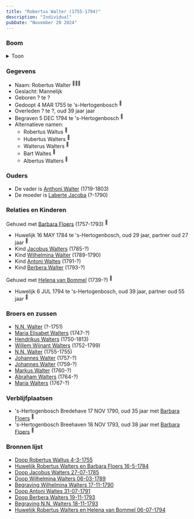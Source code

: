 ```yaml
---
title: "Robertus Walter (1755-1794)"
description: "Individual"
pubDate: "November 20 2024"
---
```


### Boom
<details><summary>Toon</summary>

![test](https://www.plantuml.com/plantuml/svg/bLLTQzim57tNhxYq3tqAsFLt24cJBg4hxLRAjZB62BAjnIQo52Hd9PJyzzt6IkovT6XlrfMkxhddd2jVwPggUbjnejUbs515AqXfjbufkHNvjUHIGQseqBZ5H4sACcUGbIhZhFbcrQRUGSMgb2dTX7JD59FrRiD8vzQCKwtXXG30JAgSgIz5cQq5qteqgcWfncFmo9wG2tWubDAaoJYRYhgGeeGdol7YCw0QFZgEwxa0vtDl4IncUElBhvBnV0-ZOKhJtJALTStPS0m-V9XVWnkv2KmwX_Hwo_cIYdoPAQbrAX47dexWVleTtDZnyFJ-2E2EOcyrWrkQoPIs02uHm68sz-RUFm1CREh6yEdpDqIPE72X1pTOJQwOIANEYXR6QFZCyhmKAqm8uFRh7IRuuG7Emd4SFuHpNgwAUiSubyy8QKyCJuE1EK4CxZPWCZ7mkkKxv5ZjKRuslTLzsdq7JdhPq7y_VKISGM13Gs34Ilm3_KSeCwfIj10ik4IFjKW26_vTc3uS44Gs2DoJ4dyve4kz6pOcYMA_vJvvoxr9FPZcH6EBFlHjx7iP6Q5ZAm8dNT1F9IyOhqf1-ng6Lio5HhlOQdJSgFLm1mGExsbsEys7DisZSvlc4_U_cvynXVvzstbavPcawmBBmcOuZgEL4EFHDc2SCZ3wzzP1RntsrX4njXdym5SsP-BdAT5esjzenXsvxcz4fz6wOPoXFtvJWOzoLJ7UCXNRC1KRZtXM7fcyDrFXKUXsf89tdhEMui3q5tS2v8g97FzcVm00)
</details>

### Gegevens
- Naam: Robertus Walter <sup><a href="../s00192/" style="text-decoration:none" title="Doop Robertus Waltus 4-3-1755">:link:</a><a href="../s00202/" style="text-decoration:none" title="Huwelijk Robertus Walters en Barbara Floers 16-5-1784">:link:</a><a href="../s00283/" style="text-decoration:none" title="Doop Berbera Walters 19-11-1793">:link:</a></sup>
- Geslacht: Mannelijk
- Geboren ? te ? 
- Gedoopt 4 MAR 1755 te 's-Hertogenbosch <sup><a href="../s00192/" style="text-decoration:none" title="Doop Robertus Waltus 4-3-1755">:link:</a></sup>
- Overleden ? te ?, oud 39 jaar jaar 
- Begraven 5 DEC 1794 te 's-Hertogenbosch <sup><a href="../s00275/" style="text-decoration:none" title="Begravene Robertus Waltus 05-12-1794">:link:</a></sup>
- Alternatieve namen:
  - Robertus Waltus <sup><a href="../s00192/" style="text-decoration:none" title="Doop Robertus Waltus 4-3-1755">:link:</a></sup>
  - Hubertus Walters <sup><a href="../s00279/" style="text-decoration:none" title="Doop Jacobus Walters 27-07-1785">:link:</a></sup>
  - Walterus Walters <sup><a href="../s00274/" style="text-decoration:none" title="Doop Wilhelmina Walters 06-03-1789">:link:</a></sup>
  - Bart Waltes <sup><a href="../s00282/" style="text-decoration:none" title="Doop Antoni Waltes 31-07-1791">:link:</a></sup>
  - Albertus Walters <sup><a href="../s00284/" style="text-decoration:none" title="Begraving N.N. Walters 18-11-1793">:link:</a></sup>

### Ouders
- De vader is [Anthoni Walter](../i00131/) (1719-1803)
- De moeder is [Laberte Jacoba](../i00132/) (?-1790)

### Relaties en Kinderen

Gehuwd met [Barbara Floers](../i00145/) (1757-1793) <sup><a href="../s00202/" style="text-decoration:none" title="Huwelijk Robertus Walters en Barbara Floers 16-5-1784">:link:</a></sup>
- Huwelijk 16 MAY 1784 te 's-Hertogenbosch, oud 29 jaar, partner oud 27 jaar <sup><a href="../s00202/" style="text-decoration:none" title="Huwelijk Robertus Walters en Barbara Floers 16-5-1784">:link:</a></sup>
- Kind [Jacobus Walters](../i00164/) (1785-?)
- Kind [Wilhelmina Walter](../i00165/) (1789-1790)
- Kind [Antoni Waltes](../i00166/) (1791-?)
- Kind [Berbera Walter](../i00167/) (1793-?)

Gehuwd met [Helena van Bommel](../i00168/) (1739-?) <sup><a href="../s00285/" style="text-decoration:none" title="Huwelijk Robertus Walters en Helena van Bommel 06-07-1794">:link:</a></sup>
- Huwelijk 6 JUL 1794 te 's-Hertogenbosch, oud 39 jaar, partner oud 55 jaar <sup><a href="../s00285/" style="text-decoration:none" title="Huwelijk Robertus Walters en Helena van Bommel 06-07-1794">:link:</a></sup>

### Broers en zussen
- [N.N. Walter](../i00143/) (?-1751)
- [Maria Elisabet Walters](../i00147/) (1747-?)
- [Hendrikus Walters](../i00139/) (1750-1813)
- [Willem Wijnant Walters](../i00120/) (1752-1799)
- [N.N. Walter](../i00173/) (1755-1755)
- [Johannes Walter](../i00141/) (1757-?)
- [Johannes Walter](../i00146/) (1759-?)
- [Markus Walter](../i00144/) (1760-?)
- [Abraham Walters](../i00133/) (1764-?)
- [Maria Walters](../i00138/) (1767-?)

### Verblijfplaatsen
- 's-Hertogenbosch Bredehave 17 NOV 1790, oud 35 jaar met [Barbara Floers](../i00145/) <sup><a href="../s00281/" style="text-decoration:none" title="Begraving Wilhelmina Walters 19-11-1790">:link:</a></sup>
- 's-Hertogenbosch Breehaven 18 NOV 1793, oud 38 jaar met [Barbara Floers](../i00145/) <sup><a href="../s00284/" style="text-decoration:none" title="Begraving N.N. Walters 18-11-1793">:link:</a></sup>

### Bronnen lijst
- [Doop Robertus Waltus 4-3-1755](../s00192/)
- [Huwelijk Robertus Walters en Barbara Floers 16-5-1784](../s00202/)
- [Doop Jacobus Walters 27-07-1785](../s00279/)
- [Doop Wilhelmina Walters 06-03-1789](../s00274/)
- [Begraving Wilhelmina Walters 17-11-1790](../s00280/)
- [Doop Antoni Waltes 31-07-1791](../s00282/)
- [Doop Berbera Walters 19-11-1793](../s00283/)
- [Begraving N.N. Walters 18-11-1793](../s00284/)
- [Huwelijk Robertus Walters en Helena van Bommel 06-07-1794](../s00285/)